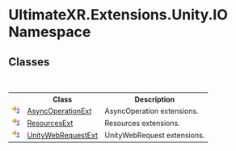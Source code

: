 # UltimateXR.Extensions.Unity.IO Namespace

## Classes
&nbsp;<table><tr><th></th><th>Class</th><th>Description</th></tr><tr><td>![Public class](media/pubclass.gif "Public class")</td><td><a href="T_UltimateXR_Extensions_Unity_IO_AsyncOperationExt">AsyncOperationExt</a></td><td>AsyncOperation extensions.</td></tr><tr><td>![Public class](media/pubclass.gif "Public class")</td><td><a href="T_UltimateXR_Extensions_Unity_IO_ResourcesExt">ResourcesExt</a></td><td>Resources extensions.</td></tr><tr><td>![Public class](media/pubclass.gif "Public class")</td><td><a href="T_UltimateXR_Extensions_Unity_IO_UnityWebRequestExt">UnityWebRequestExt</a></td><td>UnityWebRequest extensions.</td></tr></table>&nbsp;
